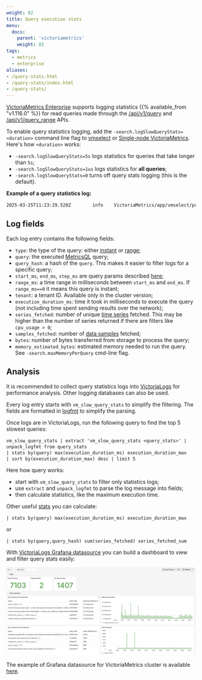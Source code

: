 ```yaml
---
weight: 82
title: Query execution stats
menu:
  docs:
    parent: 'victoriametrics'
    weight: 82
tags:
  - metrics
  - enterprise
aliases:
- /query-stats.html
- /query-stats/index.html
- /query-stats/
---
```


[VictoriaMetrics Enterprise](https://docs.victoriametrics.com/victoriametrics/enterprise/) supports logging statistics {{% available_from "v1.116.0" %}} for
read queries made through the [/api/v1/query](https://docs.victoriametrics.com/victoriametrics/keyconcepts/#instant-query)
and [/api/v1/query_range](https://docs.victoriametrics.com/victoriametrics/keyconcepts/#range-query) APIs.

To enable query statistics logging, add the `-search.logSlowQueryStats=<duration>` command line flag to [vmselect](https://docs.victoriametrics.com/victoriametrics/cluster-victoriametrics/)
or [Single-node VictoriaMetrics](https://docs.victoriametrics.com/).
Here's how `<duration>` works:
* `-search.logSlowQueryStats=5s` logs statistics for queries that take longer than `5s`;
* `-search.logSlowQueryStats=1us` logs statistics for **all queries**;
* `-search.logSlowQueryStats=0` turns off query stats logging (this is the default).

**Example of a query statistics log:**
```bash
2025-03-25T11:23:29.520Z        info    VictoriaMetrics/app/vmselect/promql/query_stats.go:60       vm_slow_query_stats type=instant query="vm_promscrape_config_last_reload_successful != 1\nor\nvmagent_relabel_config_last_reload_successful != 1\n" query_hash=1585303298 start_ms=1742901750000 end_ms=1742901750000 step_ms=300000 range_ms=0 tenant="0" execution_duration_ms=0 series_fetched=2 samples_fetched=163 bytes=975 memory_estimated_bytes=2032
```

## Log fields

Each log entry contains the following fields:
* `type`: the type of the query: either [instant](https://docs.victoriametrics.com/victoriametrics/keyconcepts/#instant-query)
  or [range](https://docs.victoriametrics.com/victoriametrics/keyconcepts/#range-query);
* `query`: the executed [MetricsQL](https://docs.victoriametrics.com/victoriametrics/metricsql/) query;
* `query_hash`: a hash of the `query`. This makes it easier to filter logs for a specific query;
* `start_ms`, `end_ms`, `step_ms` are query params described [here](https://docs.victoriametrics.com/victoriametrics/keyconcepts/#range-query);
* `range_ms`: a time range in milliseconds between `start_ms` and `end_ms`. If `range_ms==0` it means this query is instant;
* `tenant`: a tenant ID. Available only in the cluster version;
* `execution_duration_ms`: time it took in milliseconds to execute the query (not including time spent sending results over the network);
* `series_fetched`: number of unique [time series](https://docs.victoriametrics.com/victoriametrics/keyconcepts/#time-series) fetched. 
  This may be higher than the number of series returned if there are filters like `cpu_usage > 0`;
* `samples_fetched`: number of [data samples](https://docs.victoriametrics.com/victoriametrics/keyconcepts/#raw-samples) fetched;
* `bytes`: number of bytes transferred from storage to process the query;
* `memory_estimated_bytes`: estimated memory needed to run the query. See `-search.maxMemoryPerQuery` cmd-line flag.

## Analysis

It is recommended to collect query statistics logs into [VictoriaLogs](https://docs.victoriametrics.com/victorialogs/)
for performance analysis. Other logging databases can also be used.

Every log entry starts with `vm_slow_query_stats` to simplify the filtering. The fields are formatted in [logfmt](https://brandur.org/logfmt)
to simplify the parsing.

Once logs are in VictoriaLogs, run the following query to find the top 5 slowest queries:
```logsql
vm_slow_query_stats | extract 'vm_slow_query_stats <query_stats>' | unpack_logfmt from query_stats 
| stats by(query) max(execution_duration_ms) execution_duration_max 
| sort by(execution_duration_max) desc | limit 5
```

Here how query works:
* start with `vm_slow_query_stats` to filter only statistics logs; 
* use `extract` and `unpack_logfmt` to parse the log message into fields;
* then calculate statistics, like the maximum execution time.

Other useful [stats](https://docs.victoriametrics.com/victorialogs/logsql/#stats-pipe-functions) you can calculate:
```logsql
| stats by(query) max(execution_duration_ms) execution_duration_max 
```
or 
```logsql
| stats by(query,query_hash) sum(series_fetched) series_fetched_sum
``` 

With [VictoriaLogs Grafana datasource](https://docs.victoriametrics.com/victorialogs/victorialogs-datasource/)
you can build a dashboard to view and filter query stats easily:

![query-stats_dashboard.webp](query-stats_dashboard.webp)

The example of Grafana datasource for VictoriaMetrics cluster
is available [here](https://github.com/VictoriaMetrics/VictoriaMetrics/blob/master/dashboards/query-stats.json).
